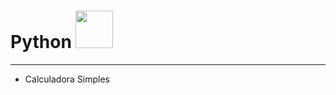 # **Python** <img src="https://cdn.jsdelivr.net/gh/devicons/devicon/icons/python/python-original.svg" width="60"/>
          
          
****

- Calculadora Simples
